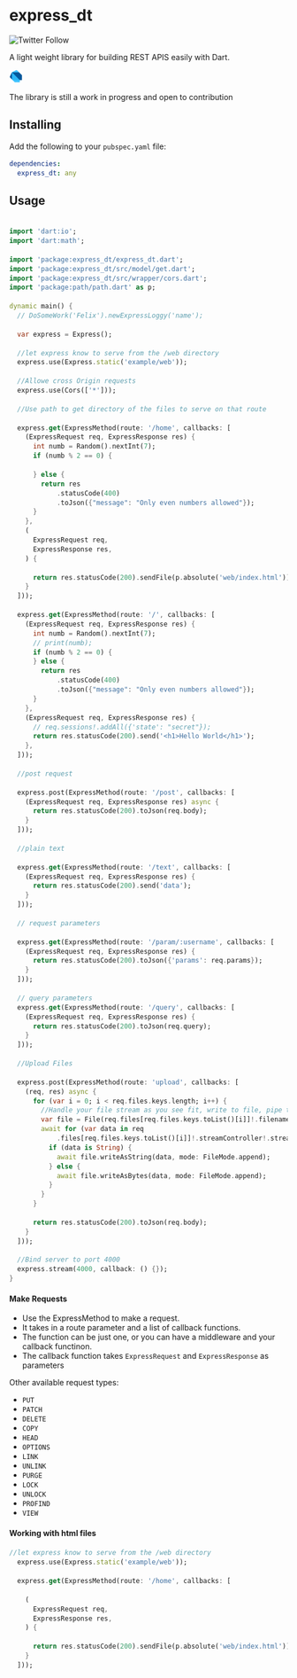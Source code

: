 # express_dt

![Twitter Follow](https://img.shields.io/twitter/follow/FeolixaHope?style=social)

A light weight library for building REST APIS easily with Dart.

<code><img height="24" src="https://raw.githubusercontent.com/github/explore/80688e429a7d4ef2fca1e82350fe8e3517d3494d/topics/dart/dart.png"></code>

The library is still a work in progress and open to contribution

## Installing

Add the following to your `pubspec.yaml` file:

```yaml
dependencies:
  express_dt: any
```

## Usage
```dart

import 'dart:io';
import 'dart:math';

import 'package:express_dt/express_dt.dart';
import 'package:express_dt/src/model/get.dart';
import 'package:express_dt/src/wrapper/cors.dart';
import 'package:path/path.dart' as p;

dynamic main() {
  // DoSomeWork('Felix').newExpressLoggy('name');

  var express = Express();

  //let express know to serve from the /web directory
  express.use(Express.static('example/web'));

  //Allowe cross Origin requests
  express.use(Cors(['*']));

  //Use path to get directory of the files to serve on that route

  express.get(ExpressMethod(route: '/home', callbacks: [
    (ExpressRequest req, ExpressResponse res) {
      int numb = Random().nextInt(7);
      if (numb % 2 == 0) {

      } else {
        return res
            .statusCode(400)
            .toJson({"message": "Only even numbers allowed"});
      }
    },
    (
      ExpressRequest req,
      ExpressResponse res,
    ) {

      return res.statusCode(200).sendFile(p.absolute('web/index.html'));
    }
  ]));

  express.get(ExpressMethod(route: '/', callbacks: [
    (ExpressRequest req, ExpressResponse res) {
      int numb = Random().nextInt(7);
      // print(numb);
      if (numb % 2 == 0) {
      } else {
        return res
            .statusCode(400)
            .toJson({"message": "Only even numbers allowed"});
      }
    },
    (ExpressRequest req, ExpressResponse res) {
      // req.sessions!.addAll({'state': "secret"});
      return res.statusCode(200).send('<h1>Hello World</h1>');
    },
  ]));
  
  //post request

  express.post(ExpressMethod(route: '/post', callbacks: [
    (ExpressRequest req, ExpressResponse res) async {
      return res.statusCode(200).toJson(req.body);
    }
  ]));

  //plain text

  express.get(ExpressMethod(route: '/text', callbacks: [
    (ExpressRequest req, ExpressResponse res) {
      return res.statusCode(200).send('data');
    }
  ]));

  // request parameters

  express.get(ExpressMethod(route: '/param/:username', callbacks: [
    (ExpressRequest req, ExpressResponse res) {
      return res.statusCode(200).toJson({'params': req.params});
    }
  ]));

  // query parameters
  express.get(ExpressMethod(route: '/query', callbacks: [
    (ExpressRequest req, ExpressResponse res) {
      return res.statusCode(200).toJson(req.query);
    }
  ]));

  //Upload Files

  express.post(ExpressMethod(route: 'upload', callbacks: [
    (req, res) async {
      for (var i = 0; i < req.files.keys.length; i++) {
        //Handle your file stream as you see fit, write to file, pipe to a cdn etc --->
        var file = File(req.files[req.files.keys.toList()[i]]!.filename!);
        await for (var data in req
            .files[req.files.keys.toList()[i]]!.streamController!.stream) {
          if (data is String) {
            await file.writeAsString(data, mode: FileMode.append);
          } else {
            await file.writeAsBytes(data, mode: FileMode.append);
          }
        }
      }

      return res.statusCode(200).toJson(req.body);
    }
  ]));

  //Bind server to port 4000
  express.stream(4000, callback: () {});
}
```

#### Make Requests
- Use the ExpressMethod to make a request.
- It takes in a route parameter and a list of callback functions.
- The function can be just one, or you can have a middleware and your callback functinon.
- The callback function takes `ExpressRequest` and `ExpressResponse` as parameters


Other available request types:

- `PUT`
- `PATCH`
- `DELETE`
- `COPY`
- `HEAD`
- `OPTIONS`
- `LINK`
- `UNLINK`
- `PURGE`
- `LOCK`
- `UNLOCK`
- `PROFIND`
- `VIEW`


#### Working with html files

```dart
//let express know to serve from the /web directory
  express.use(Express.static('example/web'));

  express.get(ExpressMethod(route: '/home', callbacks: [

    (
      ExpressRequest req,
      ExpressResponse res,
    ) {

      return res.statusCode(200).sendFile(p.absolute('web/index.html'));
    }
  ]));

```
